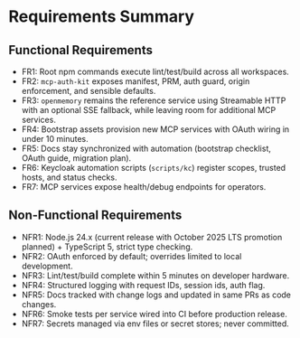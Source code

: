 # Requirements Summary

## Functional Requirements
- FR1: Root npm commands execute lint/test/build across all workspaces.
- FR2: `mcp-auth-kit` exposes manifest, PRM, auth guard, origin enforcement, and sensible defaults.
- FR3: `openmemory` remains the reference service using Streamable HTTP with an optional SSE fallback, while leaving room for additional MCP services.
- FR4: Bootstrap assets provision new MCP services with OAuth wiring in under 10 minutes.
- FR5: Docs stay synchronized with automation (bootstrap checklist, OAuth guide, migration plan).
- FR6: Keycloak automation scripts (`scripts/kc`) register scopes, trusted hosts, and status checks.
- FR7: MCP services expose health/debug endpoints for operators.

## Non-Functional Requirements
- NFR1: Node.js 24.x (current release with October 2025 LTS promotion planned) + TypeScript 5, strict type checking.
- NFR2: OAuth enforced by default; overrides limited to local development.
- NFR3: Lint/test/build complete within 5 minutes on developer hardware.
- NFR4: Structured logging with request IDs, session ids, auth flag.
- NFR5: Docs tracked with change logs and updated in same PRs as code changes.
- NFR6: Smoke tests per service wired into CI before production release.
- NFR7: Secrets managed via env files or secret stores; never committed.
